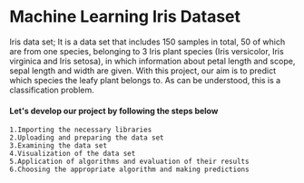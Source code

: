 # Machine Learning Iris Dataset
Iris data set; It is a data set that includes 150 samples in total, 50 of which are from one species, belonging to 3 Iris plant species (Iris versicolor, Iris virginica and Iris setosa), in which information about petal length and scope, sepal length and width are given. With this project, our aim is to predict which species the leafy plant belongs to. As can be understood, this is a classification problem.

#### Let's develop our project by following the steps below

	1.Importing the necessary libraries
	2.Uploading and preparing the data set
	3.Examining the data set
	4.Visualization of the data set
	5.Application of algorithms and evaluation of their results
	6.Choosing the appropriate algorithm and making predictions
